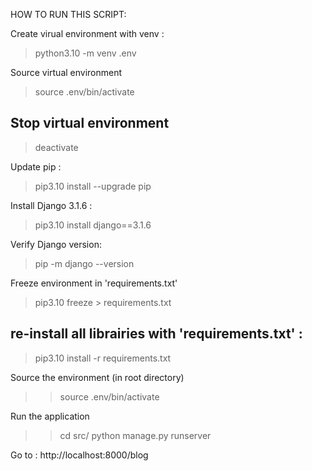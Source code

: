 
HOW TO RUN THIS SCRIPT:

Create virual environment with venv :
> python3.10 -m venv .env

Source virtual environment 
> source .env/bin/activate

## Stop virtual environment
> deactivate

Update pip :
> pip3.10 install --upgrade pip

Install Django 3.1.6 :
> pip3.10 install django==3.1.6

Verify Django version:
> pip -m django --version

Freeze environment in 'requirements.txt'
> pip3.10 freeze > requirements.txt

## re-install all librairies with 'requirements.txt' :
> pip3.10 install -r requirements.txt

Source the environment (in root directory)
>> source .env/bin/activate

Run the application
>> cd src/
>> python manage.py runserver

Go to : http://localhost:8000/blog

